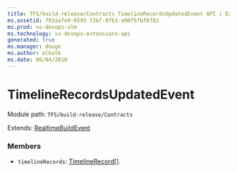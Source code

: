 ```yaml
---
title: TFS/build-release/Contracts TimelineRecordsUpdatedEvent API | Extensions for Visual Studio Team Services
ms.assetid: 703aafe9-6593-72bf-8fb1-a90f5fbf6f82
ms.prod: vs-devops-alm
ms.technology: vs-devops-extensions-api
generated: true
ms.manager: douge
ms.author: elbatk
ms.date: 08/04/2016
---
```


# TimelineRecordsUpdatedEvent

Module path: `TFS/build-release/Contracts`

Extends: [RealtimeBuildEvent](./RealtimeBuildEvent.md)

### Members

* `timelineRecords`: [TimelineRecord](./TimelineRecord.md)[]. 

